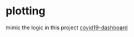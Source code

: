 # plotting
mimic the logic in this project [covid19-dashboard](https://github.com/github/covid19-dashboard)

